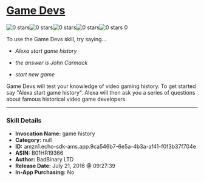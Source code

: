 # [Game Devs](http://alexa.amazon.com/#skills/amzn1.echo-sdk-ams.app.9ca546b7-6e5a-4b3a-af41-f0f3b37f704e)
![0 stars](../../images/ic_star_border_black_18dp_1x.png)![0 stars](../../images/ic_star_border_black_18dp_1x.png)![0 stars](../../images/ic_star_border_black_18dp_1x.png)![0 stars](../../images/ic_star_border_black_18dp_1x.png)![0 stars](../../images/ic_star_border_black_18dp_1x.png) 0

To use the Game Devs skill, try saying...

* *Alexa start game history*

* *the answer is John Carmack*

* *start new game*

Game Devs will test your knowledge of video gaming history. To get started say "Alexa start game history". Alexa will then ask you a series of questions about famous historical video game developers.

***

### Skill Details

* **Invocation Name:** game history
* **Category:** null
* **ID:** amzn1.echo-sdk-ams.app.9ca546b7-6e5a-4b3a-af41-f0f3b37f704e
* **ASIN:** B01HR19366
* **Author:** BadBinary LTD
* **Release Date:** July 21, 2016 @ 09:27:39
* **In-App Purchasing:** No
